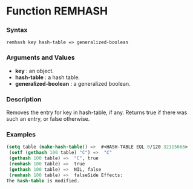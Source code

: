 <!-- Generated on 05/10/2020 by https://github.com/anto2oo/clhs-evolved -->

# Function REMHASH

### Syntax
`remhash key hash-table => generalized-boolean`  


### Arguments and Values
- **key** : an object.   
- **hash-table** : a hash table.   
- **generalized-boolean** : a generalized boolean.   


### Description
Removes the entry for key in hash-table, if any. Returns true if there was such an entry, or false otherwise.



### Examples
```lisp 
(setq table (make-hash-table)) =>  #<HASH-TABLE EQL 0/120 32115666>
 (setf (gethash 100 table) "C") =>  "C"
 (gethash 100 table) =>  "C", true
 (remhash 100 table) =>  true
 (gethash 100 table) =>  NIL, false
 (remhash 100 table) =>  falseSide Effects:
The hash-table is modified.
```
